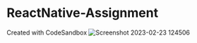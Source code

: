 # ReactNative-Assignment
Created with CodeSandbox
![Screenshot 2023-02-23 124506](https://user-images.githubusercontent.com/99395955/220841447-9f2a087a-ad11-451f-9e11-6231a23af916.png)
